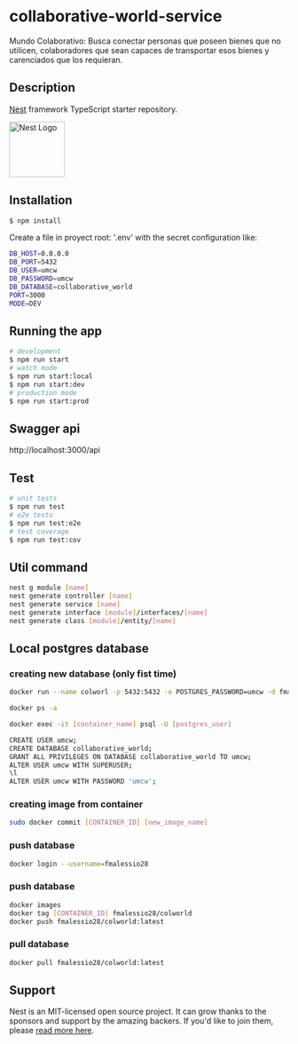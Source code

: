 # collaborative-world-service
Mundo Colaborativo: Busca conectar personas que poseen bienes que no utilicen, colaboradores que sean capaces de transportar esos bienes y carenciados que los requieran.

## Description
[Nest](https://github.com/nestjs/nest) framework TypeScript starter repository.
<p>
  <a href="http://nestjs.com/" target="blank"><img src="https://nestjs.com/img/logo_text.svg" width="100" alt="Nest Logo" /></a>
</p>

## Installation
```bash
$ npm install
```

Create a file in proyect root: '.env' with the secret configuration like:
```bash
DB_HOST=0.0.0.0
DB_PORT=5432
DB_USER=umcw
DB_PASSWORD=umcw
DB_DATABASE=collaborative_world
PORT=3000
MODE=DEV
```

## Running the app
```bash
# development
$ npm run start
# watch mode
$ npm run start:local
$ npm run start:dev
# production mode
$ npm run start:prod
```

## Swagger api
http://localhost:3000/api

## Test
```bash
# unit tests
$ npm run test
# e2e tests
$ npm run test:e2e
# test coverage
$ npm run test:cov
```

## Util command
```bash
nest g module [name]
nest generate controller [name]
nest generate service [name]
nest generate interface [module]/interfaces/[name]
nest generate class [module]/entity/[name]
```

## Local postgres database
### creating new database (only fist time)
```bash
docker run --name colworl -p 5432:5432 -e POSTGRES_PASSWORD=umcw -d fmalessio28/colworld
```
```bash
docker ps -a
```
```bash
docker exec -it [container_name] psql -U [postgres_user]
```
```bash
CREATE USER umcw;
CREATE DATABASE collaborative_world;
GRANT ALL PRIVILEGES ON DATABASE collaborative_world TO umcw;
ALTER USER umcw WITH SUPERUSER;
\l
ALTER USER umcw WITH PASSWORD 'umcw';
```
### creating image from container
```bash
sudo docker commit [CONTAINER_ID] [new_image_name]
```
### push database
```bash
docker login --username=fmalessio28
```
### push database
```bash
docker images
docker tag [CONTAINER_ID] fmalessio28/colworld
docker push fmalessio28/colworld:latest
```
### pull database
```bash
docker pull fmalessio28/colworld:latest
```
## Support
Nest is an MIT-licensed open source project. It can grow thanks to the sponsors and support by the amazing backers. If you'd like to join them, please [read more here](https://docs.nestjs.com/support).
